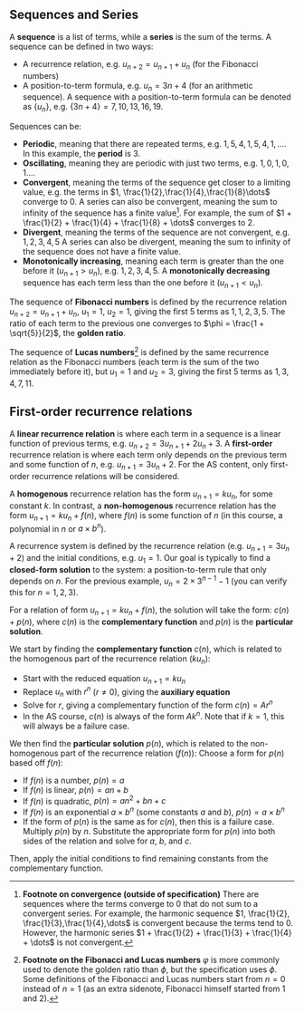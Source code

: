 ## Sequences and Series
A **sequence** is a list of terms, while a **series** is the sum of the terms. A sequence can be defined in two ways:
- A recurrence relation, e.g. $u_{n+2} = u_{n+1} + u_{n}$ (for the Fibonacci numbers)
- A position-to-term formula, e.g. $u_{n} = 3n + 4$ (for an arithmetic sequence). A sequence with a position-to-term formula can be denoted as $\{u_{n}\}$, e.g. $\{3n+4\} = 7, 10, 13, 16, 19$.

Sequences can be:
- **Periodic**, meaning that there are repeated terms, e.g. $1, 5, 4, 1, 5, 4, 1,\dots$. In this example, the **period** is 3.
- **Oscillating**, meaning they are periodic with just two terms, e.g. $1,0,1,0,1\dots$.
- **Convergent**, meaning the terms of the sequence get closer to a limiting value, e.g. the terms in $1, \frac{1}{2},\frac{1}{4},\frac{1}{8}\dots$ converge to 0. A series can also be convergent, meaning the sum to infinity of the sequence has a finite value[^1]. For example, the sum of $1 + \frac{1}{2} + \frac{1}{4} + \frac{1}{8} + \dots$ converges to 2.
- **Divergent**, meaning the terms of the sequence are not convergent, e.g. $1,2,3,4,5$
  A series can also be divergent, meaning the sum to infinity of the sequence does not have a finite value.
- **Monotonically increasing**, meaning each term is greater than the one before it ($u_{n+1} > u_n$), e.g. $1,2,3,4,5$. A **monotonically decreasing** sequence has each term less than the one before it ($u_{n+1} < u_n$).

The sequence of **Fibonacci numbers** is defined by the recurrence relation $u_{n+2} = u_{n+1} + u_{n}$, $u_{1}=1$, $u_{2}=1$, giving the first 5 terms as $1, 1, 2, 3, 5$. The ratio of each term to the previous one converges to $\phi = \frac{1 + \sqrt{5}}{2}$, the **golden ratio**.

The sequence of **Lucas numbers**[^2] is defined by the same recurrence relation as the Fibonacci numbers (each term is the sum of the two immediately before it), but $u_{1} = 1$ and $u_{2} = 3$, giving the first 5 terms as $1,3,4,7,11$.

## First-order recurrence relations
A **linear recurrence relation** is where each term in a sequence is a linear function of previous terms, e.g. $u_{n+2} = 3u_{n+1} + 2u_n + 3$. A **first-order** recurrence relation is where each term only depends on the previous term and some function of $n$, e.g. $u_{n+1} = 3u_n + 2$. For the AS content, only first-order recurrence relations will be considered.

A **homogenous** recurrence relation has the form $u_{n+1} = ku_n$, for some constant $k$. In contrast, a **non-homogenous** recurrence relation has the form $u_{n+1} = ku_n + f(n)$, where $f(n)$ is some function of $n$ (in this course, a polynomial in $n$ or $a\times b^n$).

A recurrence system is defined by the recurrence relation (e.g. $u_{n+1} = 3u_n + 2$) and the initial conditions, e.g. $u_1 = 1$. Our goal is typically to find a **closed-form solution** to the system: a position-to-term rule that only depends on $n$. For the previous example, $u_n = 2\times3^{n-1} - 1$ (you can verify this for $n=1,2,3$).

For a relation of form $u_{n+1} = ku_n + f(n)$, the solution will take the form: $c(n) + p(n)$, where $c(n)$ is the **complementary function** and $p(n)$ is the **particular solution**.

We start by finding the **complementary function** $c(n)$, which is related to the homogenous part of the recurrence relation ($ku_n$):
- Start with the reduced equation $u_{n+1} = ku_n$
- Replace $u_n$ with $r^n$ ($r \not= 0$), giving the **auxiliary equation**
- Solve for $r$, giving a complementary function of the form $c(n) = Ar^n$
- In the AS course, $c(n)$ is always of the form $Ak^n$. Note that if $k = 1$, this will always be a failure case.

We then find the **particular solution** $p(n)$, which is related to the non-homogenous part of the recurrence relation ($f(n)$):
Choose a form for $p(n)$ based off $f(n)$:
- If $f(n$) is a number, $p(n) = a$
- If $f(n$) is linear, $p(n) = an + b$
- If $f(n$) is quadratic, $p(n) = an^2 + bn + c$
- If $f(n$) is an exponential $a\times b^n$ (some constants $a$ and $b$), $p(n) = a \times b^n$
- If the form of $p(n)$ is the same as for $c(n)$, then this is a failure case. Multiply $p(n)$ by $n$.
Substitute the appropriate form for $p(n)$ into both sides of the relation and solve for $a$, $b$, and $c$.

Then, apply the initial conditions to find remaining constants from the complementary function.


[^1]: **Footnote on convergence (outside of specification)**
	There are sequences where the terms converge to 0 that do not sum to a convergent series. For example, the harmonic sequence $1, \frac{1}{2}, \frac{1}{3},\frac{1}{4},\dots$ is convergent because the terms tend to 0. However, the harmonic series $1 + \frac{1}{2} + \frac{1}{3} + \frac{1}{4} + \dots$ is not convergent.

[^2]: **Footnote on the Fibonacci and Lucas numbers**
	$\varphi$ is more commonly used to denote the golden ratio than $\phi$, but the specification uses $\phi$. 
	Some definitions of the Fibonacci and Lucas numbers start from $n=0$ instead of $n=1$ (as an extra sidenote, Fibonacci himself started from 1 and 2).
